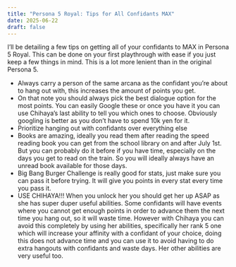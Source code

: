 ```yaml
---
title: "Persona 5 Royal: Tips for All Confidants MAX"
date: 2025-06-22
draft: false
---
```


I’ll be detailing a few tips on getting all of your confidants to MAX in Persona 5 Royal. This can be done on your first playthrough with ease if you just keep a few things in mind. This is a lot more lenient than in the original Persona 5.

- Always carry a person of the same arcana as the confidant you’re about to hang out with, this increases the amount of points you get.
- On that note you should always pick the best dialogue option for the most points. You can easily Google these or once you have it you can use Chihaya’s last ability to tell you which ones to choose. Obviously googling is better as you don’t have to spend 10k yen for it.
- Prioritize hanging out with confidants over everything else
- Books are amazing, ideally you read them after reading the speed reading book you can get from the school library on and after July 1st. But you can probably do it before if you have time, especially on the days you get to read on the train. So you will ideally always have an unread book available for those days.
- Big Bang Burger Challenge is really good for stats, just make sure you can pass it before trying. It will give you points in every stat every time you pass it.
- USE CHIHAYA!!! When you unlock her you should get her up ASAP as she has super duper useful abilities. Some confidants will have events where you cannot get enough points in order to advance them the next time you hang out, so it will waste time. However with Chihaya you can avoid this completely by using her abilities, specifically her rank 5 one which will increase your affinity with a confidant of your choice, doing this does not advance time and you can use it to avoid having to do extra hangouts with confidants and waste days. Her other abilities are very useful too.
